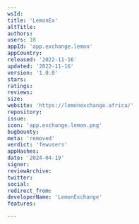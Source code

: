 ```yaml
---
wsId: 
title: 'LemonEx'
altTitle: 
authors: 
users: 10
appId: 'app.exchange.lemon'
appCountry: 
released: '2022-11-16'
updated: '2022-11-16'
version: '1.0.0'
stars: 
ratings: 
reviews: 
size: 
website: 'https://lemonexchange.africa/'
repository: 
issue: 
icon: 'app.exchange.lemon.png'
bugbounty: 
meta: 'removed'
verdict: 'fewusers'
appHashes: 
date: '2024-04-19'
signer: 
reviewArchive: 
twitter: 
social: 
redirect_from: 
developerName: 'LemonExchange'
features: 

---
```


